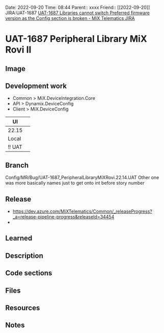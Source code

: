 Date: 2022-09-20 Time: 08:44
Parent:: xxxx
Friend:: [[2022-09-20]]
JIRA:UAT-1687
[UAT-1687 Libraries cannot switch Preferred firmware version as the Config section is broken - MiX Telematics JIRA](https://jira.mixtelematics.com/browse/UAT-1687)

# UAT-1687 Peripheral Library MiX Rovi II

## Image


## Development work

- Common > MiX.DeviceIntegration.Core
- API > Dynamix.DeviceConfig
- Client > MiX.DeviceConfig

| UI     |     |
| ------ | --- |
| 22.15  |     |
| Local  |     |
| !! UAT |     |

## Branch
Config/MR/Bug/UAT-1687_PeripheralLibraryMiXRovi.22.14.UAT
Other one was more basically names just to get onto int before story number

## Release
- https://dev.azure.com/MiXTelematics/Common/_releaseProgress?_a=release-pipeline-progress&releaseId=34454
- 

## Learned

## Description

## Code sections

## Files

## Resources

## Notes

